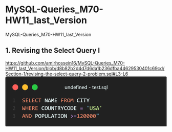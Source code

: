 # MySQL-Queries_M70-HW11_last_Version
MySQL-Queries_M70-HW11_last_Version

## 1. Revising the Select Query I

https://github.com/amirhossein16/MySQL-Queries_M70-HW11_last_Version/blob/d8b82b2d4d7d6da1b236dfba44629530401c69cd/Section-1/revising-the-select-query-2-problem.sql#L3-L6
![Revising the Select Query I](Section-1/revising-the-select-query-2-problem.png)
